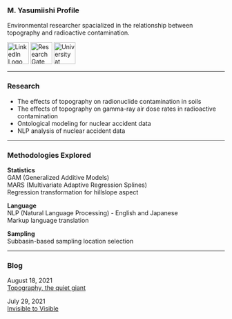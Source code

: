 ### M. Yasumiishi Profile

Environmental researcher spacialized in the relationship between topography and radioactive contamination.

<a href="https://www.linkedin.com/in/misay/" target="_blank"><img src="https://restingrock.com/img/linkedin-icon-2.svg" alt="LinkedIn Logo" width="50" height="50"/></a>
<a href="https://www.researchgate.net/profile/Misa-Yasumiishi" target="_blank"><img src="https://restingrock.com/img/researchgate_icon_130843.png" alt="ResearchGate" width="50" height="50"/></a>
<a href="https://www.buffalo.edu/" target="_blank"><img src="https://restingrock.com/img/university-at-buffalo.svg" alt="University at Buffalo" width="50" height="50"/></a>

---

### Research

- The effects of topography on radionuclide contamination in soils<br />
- The effects of topography on gamma-ray air dose rates in radioactive contamination
- Ontological modeling for nuclear accident data
- NLP analysis of nuclear accident data

---

### Methodologies Explored

**Statistics**<br />
GAM (Generalized Additive Models)<br />
MARS (Multivariate Adaptive Regression Splines)<br />
Regression transformation for hillslope aspect<br />

**Language**<br />
NLP (Natural Language Processing) - English and Japanese<br />
Markup language translation

**Sampling**<br />
Subbasin-based sampling location selection

---

### Blog

August 18, 2021<br />
<a href="https://www.linkedin.com/feed/update/urn:li:activity:6833944453737263104/" target="_blank">Topography, the quiet giant</a>
                                                                                      
July 29, 2021<br />
<a href="https://www.linkedin.com/pulse/invisible-visible-misa-yasumiishi/" target="_blank">Invisible to Visible</a>

